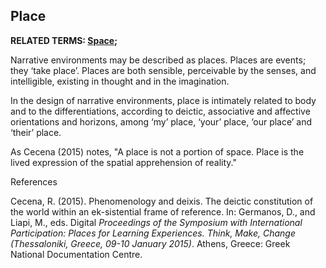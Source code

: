 ## Place

**RELATED TERMS: [Space](https://github.com/narrative-environments/CourseCompendium/blob/main/Space.md);**

Narrative environments may be described as places. Places are events; they ‘take place’. Places are both sensible, perceivable by the senses, and intelligible, existing in thought and in the imagination.

In the design of narrative environments, place is intimately related to body and to the differentiations, according to deictic, associative and affective orientations and horizons, among ‘my’ place, ‘your’ place, ‘our place’ and ‘their’ place.

As Cecena (2015) notes, "A place is not a portion of space. Place is the lived expression of the spatial apprehension of reality."

References

Cecena, R. (2015). Phenomenology and deixis. The deictic constitution of the world within an ek-sistential frame of reference. In: Germanos, D., and Liapi, M., eds. Digital _Proceedings of the Symposium with International Participation: Places for Learning Experiences. Think, Make, Change (Thessaloniki, Greece, 09-10 January 2015)_. Athens, Greece: Greek National Documentation Centre.

